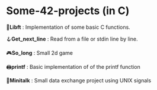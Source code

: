 # Some-42-projects (in C)

📙**Libft** : Implementation of some basic C functions.  
  
🪝**Get_next_line** : Read from a file or stdin line by line.
  
🎮**So_long** : Small 2d game  
  
🖨️**printf** : Basic implementation of of the printf function  
  
📡**Minitalk** : Small data exchange project using UNIX signals
